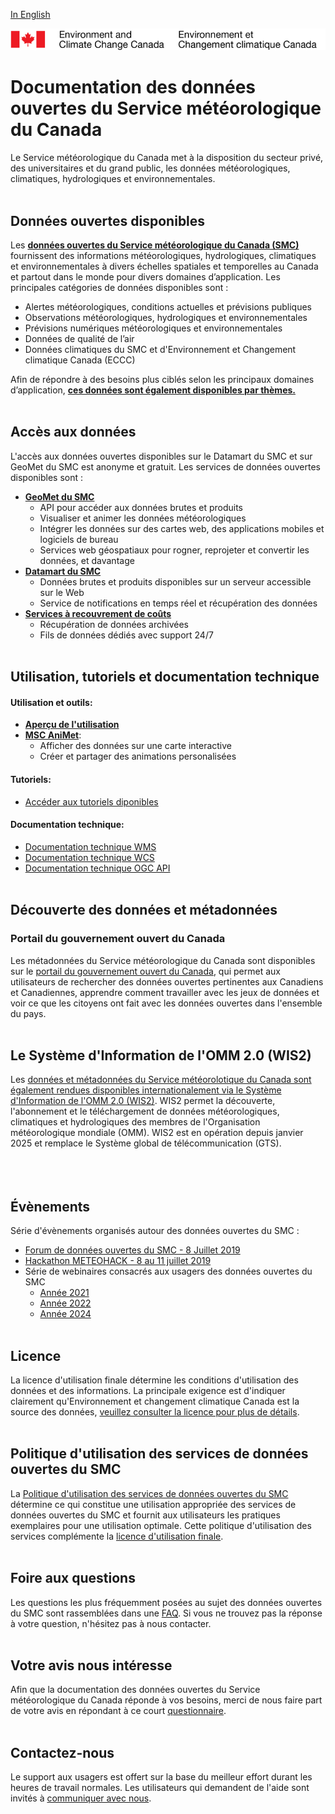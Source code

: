 [In English](readme_en.md)

![ECCC logo](img_eccc-logo.png)

# Documentation des données ouvertes du Service météorologique du Canada

Le Service météorologique du Canada met à la disposition du secteur privé, des universitaires et du grand public, les données météorologiques, climatiques, hydrologiques et environnementales.
</br></br>

## Données ouvertes disponibles

Les **[données ouvertes du Service météorologique du Canada (SMC)](msc-data/readme_fr.md)** fournissent des informations météorologiques, hydrologiques, climatiques et environnementales à divers échelles spatiales et temporelles au Canada et partout dans le monde pour divers domaines d’application. Les principales catégories de données disponibles sont :

* Alertes météorologiques, conditions actuelles et prévisions publiques
* Observations météorologiques, hydrologiques et environnementales
* Prévisions numériques météorologiques et environnementales
* Données de qualité de l’air
* Données climatiques du SMC et d'Environnement et Changement climatique Canada (ECCC)

Afin de répondre à des besoins plus ciblés selon les principaux domaines d’application, **[ces données sont également disponibles par thèmes.](msc-data-themes/readme_fr.md)**
</br></br>

## Accès aux données

L'accès aux données ouvertes disponibles sur le Datamart du SMC et sur GeoMet du SMC est anonyme et gratuit. Les services de données ouvertes disponibles sont :

* **[GeoMet du SMC](msc-geomet/readme_fr.md)**
    * API pour accéder aux données brutes et produits
    * Visualiser et animer les données météorologiques
    * Intégrer les données sur des cartes web, des applications mobiles et logiciels de bureau
    * Services web géospatiaux pour rogner, reprojeter et convertir les données, et davantage
* **[Datamart du SMC](msc-datamart/readme_fr.md)**
    * Données brutes et produits disponibles sur un serveur accessible sur le Web
    * Service de notifications en temps réel et récupération des données
* **[Services à recouvrement de coûts](cost-recovered/readme_fr.md)**
    * Récupération de données archivées
    * Fils de données dédiés avec support 24/7
    </br></br>

## Utilisation, tutoriels et documentation technique

#### <span class="badge badge-light">Utilisation et outils:</span>

* **[Aperçu de l'utilisation](usage/readme_fr.md)**
* **[MSC AniMet](msc-animet/readme_fr.md)**:
    * Afficher des données sur une carte interactive
    * Créer et partager des animations personalisées

#### <span class="badge badge-light">Tutoriels:</span>

* [Accéder aux tutoriels diponibles](usage/tutorials_fr.md)

#### <span class="badge badge-light">Documentation technique:</span>

* [Documentation technique WMS](msc-geomet/wms_fr.md)
* [Documentation technique WCS](msc-geomet/wcs_fr.md)
* [Documentation technique OGC API](msc-geomet/ogc_api_fr.md)
</br></br>

## Découverte des données et métadonnées

### Portail du gouvernement ouvert du Canada

Les métadonnées du Service météorologique du Canada sont disponibles sur le [portail du gouvernement ouvert du Canada](https://ouvert.canada.ca/fr/donnees-ouvertes), qui permet aux utilisateurs de rechercher des données ouvertes pertinentes aux Canadiens et Canadiennes, apprendre comment travailler avec les jeux de données et voir ce que les citoyens ont fait avec les données ouvertes dans l'ensemble du pays.
</br></br>

## Le Système d'Information de l'OMM 2.0 (WIS2)

Les [données et métadonnées du Service météorolotique du Canada sont également rendues disponibles internationalement via le Système d'Information de l'OMM 2.0 (WIS2)](wmo-wis2/readme_fr.md). WIS2 permet la découverte, l'abonnement et le téléchargement de données météorologiques, climatiques et hydrologiques des membres de l'Organisation météorologique mondiale (OMM). WIS2 est en opération depuis janvier 2025 et remplace le Système global de télécommunication (GTS).
</br></br>
</br></br>

## Évènements

Série d'évènements organisés autour des données ouvertes du SMC :

* [Forum de données ouvertes du SMC - 8 Juillet 2019](events/2019-07_open-data-forum_fr.md)
* [Hackathon METEOHACK - 8 au 11 juillet 2019](events/2019-07_hackathon-METEOHACK_fr.md)
* Série de webinaires consacrés aux usagers des données ouvertes du SMC
    * [Année 2021](https://collaboration.cmc.ec.gc.ca/cmc/cmos/public_doc/events/StayConnected_Webinars_2021.pdf) 
    * [Année 2022](https://collaboration.cmc.ec.gc.ca/cmc/cmos/public_doc/events/StayConnected_Webinars_2022.pdf)
    * [Année 2024](https://collaboration.cmc.ec.gc.ca/cmc/cmos/public_doc/events/StayConnected_Webinars_2024.pdf)
</br></br>

## Licence

La licence d'utilisation finale détermine les conditions d'utilisation des données et des informations. La principale exigence est d'indiquer clairement qu'Environnement et changement climatique Canada est la source des données, [veuillez consulter la licence pour plus de détails](licence/readme_fr.md).
</br></br>

## Politique d'utilisation des services de données ouvertes du SMC

La [Politique d'utilisation des services de données ouvertes du SMC](usage-policy/readme_fr.md) détermine ce qui constitue une utilisation appropriée des services de données ouvertes du SMC et fournit aux utilisateurs les pratiques exemplaires pour une utilisation optimale. Cette politique d'utilisation des services complémente la [licence d'utilisation finale](licence/readme_fr.md).
</br></br>

## Foire aux questions

Les questions les plus fréquemment posées au sujet des données ouvertes du SMC sont rassemblées dans une [FAQ](faq/readme_fr.md). Si vous ne trouvez pas la réponse à votre question, n'hésitez pas à nous contacter.
</br></br>

## Votre avis nous intéresse

Afin que la documentation des données ouvertes du Service météorologique du Canada réponde à vos besoins, merci de nous faire part de votre avis en répondant à ce court [questionnaire](https://eccc.sondage-survey.ca/f/s.aspx?s=42af4a30-525a-4514-8905-21c027aeea35&lang=FR).
</br></br>

## Contactez-nous

Le support aux usagers est offert sur la base du meilleur effort durant les heures de travail normales. Les utilisateurs qui demandent de l'aide sont invités à [communiquer avec nous](https://meteo.gc.ca/mainmenu/contact_us_f.html).

